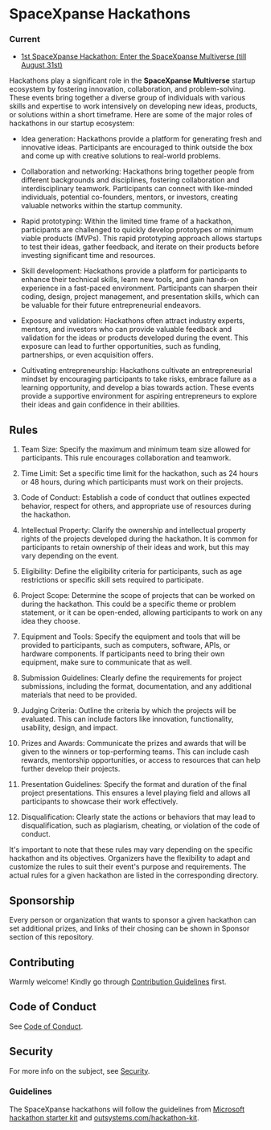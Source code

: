 # SpaceXpanse Hackathons

### Current
- [1st SpaceXpanse Hackathon: Enter the SpaceXpanse Multiverse (till August 31st)](https://github.com/SpaceXpanse/Hackathon-starter-kit/tree/main/Enter-the-SpaceXpanse-Multiverse)

Hackathons play a significant role in the **SpaceXpanse Multiverse** startup ecosystem by fostering innovation, collaboration, and problem-solving. These events bring together a diverse group of individuals with various skills and expertise to work intensively on developing new ideas, products, or solutions within a short timeframe. Here are some of the major roles of hackathons in our startup ecosystem:

- Idea generation: Hackathons provide a platform for generating fresh and innovative ideas. Participants are encouraged to think outside the box and come up with creative solutions to real-world problems.

- Collaboration and networking: Hackathons bring together people from different backgrounds and disciplines, fostering collaboration and interdisciplinary teamwork. Participants can connect with like-minded individuals, potential co-founders, mentors, or investors, creating valuable networks within the startup community.

- Rapid prototyping: Within the limited time frame of a hackathon, participants are challenged to quickly develop prototypes or minimum viable products (MVPs). This rapid prototyping approach allows startups to test their ideas, gather feedback, and iterate on their products before investing significant time and resources.

- Skill development: Hackathons provide a platform for participants to enhance their technical skills, learn new tools, and gain hands-on experience in a fast-paced environment. Participants can sharpen their coding, design, project management, and presentation skills, which can be valuable for their future entrepreneurial endeavors.

- Exposure and validation: Hackathons often attract industry experts, mentors, and investors who can provide valuable feedback and validation for the ideas or products developed during the event. This exposure can lead to further opportunities, such as funding, partnerships, or even acquisition offers.

- Cultivating entrepreneurship: Hackathons cultivate an entrepreneurial mindset by encouraging participants to take risks, embrace failure as a learning opportunity, and develop a bias towards action. These events provide a supportive environment for aspiring entrepreneurs to explore their ideas and gain confidence in their abilities.

<!-- In summary, hackathons are an integral part of the startup ecosystem, promoting innovation, collaboration, skill development, and idea validation. They serve as a catalyst for bringing together talented individuals, fostering creativity and entrepreneurship, and accelerating the development of new products or solutions. -->

## Rules

1. Team Size: Specify the maximum and minimum team size allowed for participants. This rule encourages collaboration and teamwork.

2. Time Limit: Set a specific time limit for the hackathon, such as 24 hours or 48 hours, during which participants must work on their projects.

3. Code of Conduct: Establish a code of conduct that outlines expected behavior, respect for others, and appropriate use of resources during the hackathon.

4. Intellectual Property: Clarify the ownership and intellectual property rights of the projects developed during the hackathon. It is common for participants to retain ownership of their ideas and work, but this may vary depending on the event.

5. Eligibility: Define the eligibility criteria for participants, such as age restrictions or specific skill sets required to participate.

6. Project Scope: Determine the scope of projects that can be worked on during the hackathon. This could be a specific theme or problem statement, or it can be open-ended, allowing participants to work on any idea they choose.

7. Equipment and Tools: Specify the equipment and tools that will be provided to participants, such as computers, software, APIs, or hardware components. If participants need to bring their own equipment, make sure to communicate that as well.

8. Submission Guidelines: Clearly define the requirements for project submissions, including the format, documentation, and any additional materials that need to be provided.

9. Judging Criteria: Outline the criteria by which the projects will be evaluated. This can include factors like innovation, functionality, usability, design, and impact.

10. Prizes and Awards: Communicate the prizes and awards that will be given to the winners or top-performing teams. This can include cash rewards, mentorship opportunities, or access to resources that can help further develop their projects.

11. Presentation Guidelines: Specify the format and duration of the final project presentations. This ensures a level playing field and allows all participants to showcase their work effectively.

12. Disqualification: Clearly state the actions or behaviors that may lead to disqualification, such as plagiarism, cheating, or violation of the code of conduct.

It's important to note that these rules may vary depending on the specific hackathon and its objectives. Organizers have the flexibility to adapt and customize the rules to suit their event's purpose and requirements. The actual rules for a given hackathon are listed in the corresponding directory.

## Sponsorship 
Every person or organization that wants to sponsor a given hackathon can set additional prizes, and links of their chosing can be shown in Sponsor section of this repository.

## Contributing

Warmly welcome! Kindly go through [Contribution Guidelines](CONTRIBUTING.md) first.

## Code of Conduct

See [Code of Conduct](CODE-OF-CONDUCT.md).

## Security

For more info on the subject, see [Security](https://github.com/SpaceXpanse/Hackathon-starter-kit/blob/main/SECURITY.md).

### Guidelines
The SpaceXpanse hackathons will follow the guidelines from [Microsoft hackathon starter kit](https://microsoft.github.io/hackathon-starter-kit/) and [outsystems.com/hackathon-kit](https://www.outsystems.com/hackathon-kit/).
